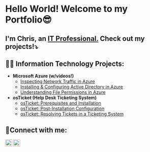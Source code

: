<h1>Hello World! Welcome to my Portfolio😎</h1> 

<h2> I'm Chris, an <a href="www.linkedin.com/in/christopherjrios">IT Professional.</a> Check out my projects!⤵️ </h2>

<h2>👨‍💻 Information Technology Projects:</h2>

- <b>Microsoft Azure (w/videos!)</b>
  - [Inspecting Network Traffic in Azure](https://github.com/christopherjrios/azure-network-protocols)
  - [Installing & Configuring Active Directory in Azure](https://github.com/christopherjrios/install-ad)
  - [Understanding File Permissions in Azure](https://github.com/christopherjrios/file-permissions)
- <b>osTicket (Help Desk Ticketing System)</b>
  - [osTicket: Prerequisites and Installation](https://github.com/christopherjrios/osticket-prereqs)
  - [osTicket: Post-Installation Configuration](https://github.com/christopherjrios/post-install-config)
  - [osTicket: Resolving Tickets in a Ticketing System](https://github.com/christopherjrios/ticket-lifecycle)
<h2>🤳Connect with me:</h2>

[<img align="left" alt="Josh | Twitter" width="22px" src="https://cdn.jsdelivr.net/npm/simple-icons@v3/icons/twitter.svg" />][twitter]
[<img align="left" alt="Josh | LinkedIn" width="22px" src="https://cdn.jsdelivr.net/npm/simple-icons@v3/icons/linkedin.svg" />][linkedin]

[twitter]: https://twitter.com/MrChrisRios 
[linkedin]: www.linkedin.com/in/christopherjrios
